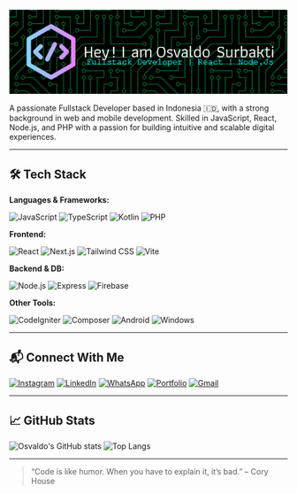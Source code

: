 ![Header](github-header-image.png)

A passionate Fullstack Developer based in Indonesia 🇮🇩, with a strong background in web and mobile development. Skilled in JavaScript, React, Node.js, and PHP with a passion for building intuitive and scalable digital experiences.

---

## 🛠 Tech Stack

**Languages & Frameworks:**

![JavaScript](https://img.shields.io/badge/JavaScript-F7DF1E?style=flat&logo=javascript&logoColor=black)
![TypeScript](https://img.shields.io/badge/TypeScript-007ACC?style=flat&logo=typescript&logoColor=white)
![Kotlin](https://img.shields.io/badge/Kotlin-B125EA?style=flat&logo=kotlin&logoColor=white)
![PHP](https://img.shields.io/badge/PHP-777BB4?style=flat&logo=php&logoColor=white)

**Frontend:**

![React](https://img.shields.io/badge/React-20232A?style=flat&logo=react&logoColor=61DAFB)
![Next.js](https://img.shields.io/badge/next%20js-000000?style=for-the-badge&logo=nextdotjs&logoColor=white)
![Tailwind CSS](https://img.shields.io/badge/Tailwind_CSS-38B2AC?style=flat&logo=tailwind-css&logoColor=white)
![Vite](https://img.shields.io/badge/Vite-B73BFE?style=flat&logo=vite&logoColor=FFD62E)

**Backend & DB:**

![Node.js](https://img.shields.io/badge/Node%20js-339933?style=for-the-badge&logo=nodedotjs&logoColor=white)
![Express](https://img.shields.io/badge/Express%20js-000000?style=for-the-badge&logo=express&logoColor=white)
![Firebase](https://img.shields.io/badge/Firebase-ffca28?style=flat&logo=firebase&logoColor=black)

**Other Tools:**

![CodeIgniter](https://img.shields.io/badge/CodeIgniter-EF4223?style=flat&logo=codeigniter&logoColor=white)
![Composer](https://img.shields.io/badge/Composer-885630?style=flat&logo=composer&logoColor=white)
![Android](https://img.shields.io/badge/Android-3DDC84?style=flat&logo=android&logoColor=white)
![Windows](https://img.shields.io/badge/Windows-0078D6?style=flat&logo=windows&logoColor=white)

---

## 📬 Connect With Me

[![Instagram](https://img.shields.io/badge/@osvaldosurbakti-E4405F?style=flat&logo=instagram&logoColor=white)](https://instagram.com/osvaldosurbakti)
[![LinkedIn](https://img.shields.io/badge/LinkedIn-0077B5?style=flat&logo=linkedin&logoColor=white)](https://linkedin.com/in/osvaldo-surbakti)
[![WhatsApp](https://img.shields.io/badge/Chat%20on%20WhatsApp-25D366?style=flat&logo=whatsapp&logoColor=white)](https://wa.me/6287788668719)
[![Portfolio](https://img.shields.io/badge/Portfolio-osvaldosurbakti.vercel.app-000?style=flat)](https://osvaldosurbakti.vercel.app)
[![Gmail](https://img.shields.io/badge/Gmail-D14836?style=flat&logo=gmail&logoColor=white)](mailto:osvaldosurbakti@gmail.com)

---

## 📈 GitHub Stats

![Osvaldo's GitHub stats](https://github-readme-stats.vercel.app/api?username=osvaldosurbakti&show_icons=true&theme=github_dark)
![Top Langs](https://github-readme-stats.vercel.app/api/top-langs/?username=osvaldosurbakti&layout=compact&theme=github_dark)

---

> “Code is like humor. When you have to explain it, it’s bad.” – Cory House
